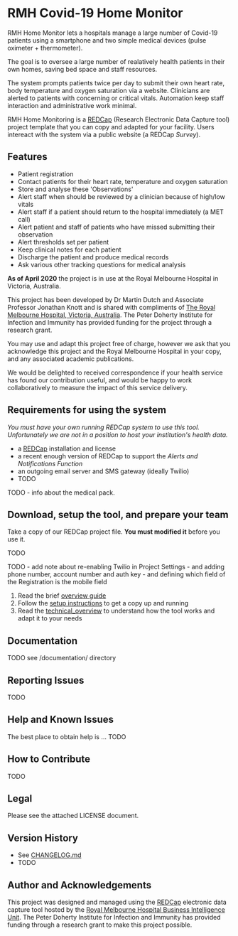 # RMH Covid-19 Home Monitor
RMH Home Monitor lets a hospitals manage a large number of Covid-19 patients using a smartphone and two simple medical devices (pulse oximeter + thermometer).

The goal is to oversee a large number of realatively health patients in their own homes, saving bed space and staff resources.

The system prompts patients twice per day to submit their own heart rate, body temperature and oxygen saturation via a website. Clinicians are alerted to patients with concerning or critical vitals. Automation keep staff interaction and administrative work minimal.

RMH Home Monitoring is a [REDCap](https://projectredcap.org/software/) (Research Electronic Data Capture tool) project template that you can copy and adapted for your facility. Users intereact with the system via a public website (a REDCap *Survey*).

## Features

- Patient registration
- Contact patients for their heart rate, temperature and oxygen saturation
- Store and analyse these 'Observations'
- Alert staff when should be reviewed by a clinician because of high/low vitals
- Alert staff if a patient should return to the hospital immediately (a MET call)
- Alert patient and staff of patients who have missed submitting their observation
- Alert thresholds set per patient
- Keep clinical notes for each patient
- Discharge the patient and produce medical records
- Ask various other tracking questions for medical analysis


**As of April 2020** the project is in use at the Royal Melbourne Hospital in Victoria, Australia.

This project has been developed by Dr Martin Dutch and Associate Professor Jonathan Knott and is shared with compliments of [The Royal Melbourne Hospital, Victoria, Australia](https://www.thermh.org.au/). The Peter Doherty Institute for Infection and Immunity has provided funding for the project through a research grant.

You may use and adapt this project free of charge, however we ask that you acknowledge this project and the Royal Melbourne Hospital in your copy, and any associated academic publications.

We would be delighted to received correspondence if your health service has found our contribution useful, and would be happy to work collaboratively to measure the impact of this service delivery.

## Requirements for using the system

*You must have your own running REDCap system to use this tool. Unfortunately we are not in a position to host your institution's health data.*

- a [REDCap](https://projectredcap.org/software/) installation and license
- a recent enough version of REDCap to support the *Alerts and Notifications Function*
- an outgoing email server and SMS gateway (ideally Twilio)
- TODO

TODO - info about the medical pack.

## Download, setup the tool, and prepare your team

Take a copy of our REDCap project file. **You must modified it** before you use it.

TODO

TODO - add note about re-enabling Twilio in Project Settings
     - and adding phone number, account number and auth key
     - and defining which field of the Registration is the mobile field

1. Read the brief [overview guide](https://github.com/rmhcovid/txtmon/blob/master/documentation/overview_START_HERE.md)
2. Follow the [setup instructions](https://github.com/rmhcovid/txtmon/blob/master/documentation/setup_instructions.md) to get a copy up and running
3. Read the [technical_overview](https://github.com/rmhcovid/txtmon/blob/master/documentation/technical_overview.md) to understand how the tool works and adapt it to your needs


## Documentation

TODO see /documentation/ directory

## Reporting Issues

TODO

## Help and Known Issues

The best place to obtain help is ... TODO 

## How to Contribute

TODO

## Legal

Please see the attached LICENSE document.

## Version History

- See  [CHANGELOG.md](https://github.com/rmhcovid/txtmon/blob/master/CHANGELOG.md)
- TODO

## Author and Acknowledgements

This project was designed and managed using the [REDCap](https://projectredcap.org/software/) electronic data capture tool
hosted by the [Royal Melbourne Hospital Business Intelligence Unit](https://www.thermh.org.au/). The Peter Doherty Institute for Infection and Immunity has provided funding through a research grant to make this project possible.
